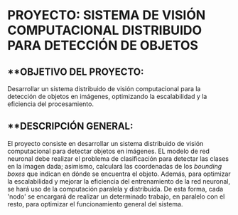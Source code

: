 # PROYECTO:  SISTEMA DE VISIÓN COMPUTACIONAL DISTRIBUIDO PARA DETECCIÓN DE OBJETOS
## **OBJETIVO DEL PROYECTO:
Desarrollar un sistema distribuido de visión computacional para la detección de objetos en imágenes, optimizando la escalabilidad y la eficiencia del procesamiento.

## **DESCRIPCIÓN GENERAL:
El proyecto consiste en desarrollar un sistema distribuido de visión computacional para detectar objetos en imágenes. EL modelo de red neuronal debe realizar el problema de clasificación para detectar las clases en la imagen dada; asimismo, calculará las coordenadas de los *bounding boxes* que indican en dónde se encuentra el objeto.
Además, para optimizar la escalabilidad y mejorar la eficiencia del entrenamiento de la red neuronal, se hará uso de la computación paralela y distribuida. De esta forma, cada 'nodo' se encargará de realizar un determinado trabajo, en paralelo con el resto, para optimizar el funcionamiento general del sistema.

